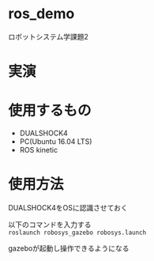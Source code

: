 # ros_demo
ロボットシステム学課題2

# 実演


# 使用するもの
* DUALSHOCK4
* PC(Ubuntu 16.04 LTS)
* ROS kinetic

# 使用方法

DUALSHOCK4をOSに認識させておく

以下のコマンドを入力する  
 `roslaunch robosys_gazebo robosys.launch`

 gazeboが起動し操作できるようになる 



